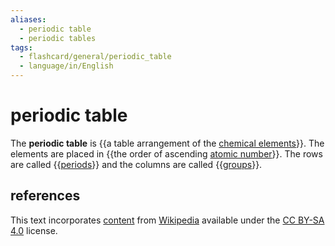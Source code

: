 ```yaml
---
aliases:
  - periodic table
  - periodic tables
tags:
  - flashcard/general/periodic_table
  - language/in/English
---
```


# periodic table

The __periodic table__ is {{a table arrangement of the [chemical elements](chemical%20element.md)}}. The elements are placed in {{the order of ascending [atomic number](atomic%20number.md)}}. The rows are called {{[periods](period%20(periodic%20table).md)}} and the columns are called {{[groups](group%20(periodic%20table).md)}}. <!--SR:!2026-08-06,934,330!2026-07-25,926,330!2024-03-12,267,330!2024-05-09,312,330-->

## references

This text incorporates [content](https://en.wikipedia.org/wiki/periodic_table) from [Wikipedia](Wikipedia.md) available under the [CC BY-SA 4.0](https://creativecommons.org/licenses/by-sa/4.0/) license.

